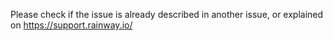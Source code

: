 Please check if the issue is already described in another issue, or explained on https://support.rainway.io/
